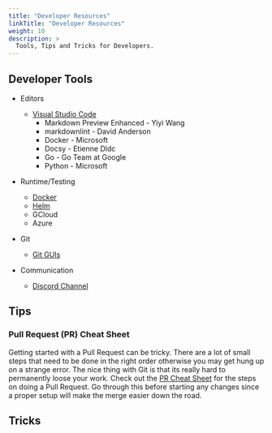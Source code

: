 ```yaml
---
title: "Developer Resources"
linkTitle: "Developer Resources"
weight: 10
description: >
  Tools, Tips and Tricks for Developers.
---
```


## Developer Tools
- Editors
    - [Visual Studio Code](https://code.visualstudio.com/)
        - Markdown Preview Enhanced - Yiyi Wang
        - markdownlint - David Anderson
        - Docker - Microsoft
        - Docsy - Etienne Dldc
        - Go - Go Team at Google
        - Python - Microsoft

- Runtime/Testing
    - [Docker](https://docs.docker.com/get-docker/)
    - [Helm](https://helm.sh/docs/intro/install/)
    - GCloud 
    - Azure

- Git
    - [Git GUIs](https://git-scm.com/downloads/guis/)

- Communication
    - [Discord Channel](https://discord.gg/ZtXU74x)

## Tips
### Pull Request (PR) Cheat Sheet

Getting started with a Pull Request can be tricky.   There are a lot of small steps that need to be done in the right order otherwise you may get hung up on a strange error.  The nice thing with Git is that its really hard to permanently loose your work.  Check out the [PR Cheat Sheet](/guides/contributorguide/pr-cheat-sheet) for the steps on doing a Pull Request.  Go through this before starting any changes since a proper setup will make the merge easier down the road.

## Tricks
